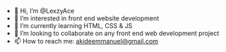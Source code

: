 - 👋 Hi, I’m @LexzyAce
- 👀 I’m interested in front end website development
- 🌱 I’m currently learning HTML, CSS & JS
- 💞️ I’m looking to collaborate on any front end web development project
- 📫 How to reach me: akideemmanuel@gmail.com

<!---
LexzyAce/LexzyAce is a ✨ special ✨ repository because its `README.md` (this file) appears on your GitHub profile.
You can click the Preview link to take a look at your changes.
--->

